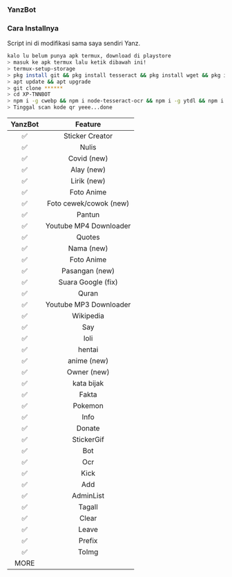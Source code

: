### YanzBot

### Cara Installnya
Script ini di modifikasi sama saya sendiri Yanz.
```bash
kalo lu belum punya apk termux, download di playstore
> masuk ke apk termux lalu ketik dibawah ini!
> termux-setup-storage
> pkg install git && pkg install tesseract && pkg install wget && pkg install ffmpeg && pkg install nodejs
> apt update && apt upgrade
> git clone ******
> cd XP-TNNBOT
> npm i -g cwebp && npm i node-tesseract-ocr && npm i -g ytdl && npm i  && npm i got && npm i bitly && npm i performance-now && npm i imgbb-uploader && npm i @adiwajshing/baileys && npm i cfont && npm i spinnies && node index js
> Tinggal scan kode qr yeee...done
```


| YanzBot      |                   Feature        |
 :-----------: | :------------------------------: |
|       ✅       | Sticker Creator                  |
|       ✅       | Nulis                            |
|       ✅       | Covid (new)                      |
|       ✅       | Alay (new)                       |
|       ✅       | Lirik (new)                      |
|       ✅       | Foto Anime                       |
|       ✅       | Foto cewek/cowok (new)           |
|       ✅       | Pantun                           |
|       ✅       | Youtube MP4 Downloader               |
|       ✅       | Quotes                           |
|       ✅       | Nama (new)                       |
|       ✅       | Foto Anime                       |
|       ✅       | Pasangan (new)                   |
|       ✅       | Suara Google (fix)               |
|       ✅       | Quran                            |
|       ✅       | Youtube MP3 Downloader           |
|       ✅       | Wikipedia                        |
|       ✅       | Say                              |
|       ✅       | loli                             |
|       ✅       | hentai                           |
|       ✅       | anime (new)                      |
|       ✅       | Owner (new)                      |
|       ✅       | kata bijak                       |
|       ✅       | Fakta                            |
|       ✅       | Pokemon                          |
|       ✅       | Info                             |
|       ✅       | Donate                           |
|       ✅       | StickerGif                           |
|       ✅       | Bot                         |
|       ✅       | Ocr                           |
|       ✅       | Kick                           |
|       ✅       | Add                           |
|       ✅       | AdminList                           |
|       ✅       | Tagall                           |
|       ✅       | Clear                           |
|       ✅       | Leave                           |
|       ✅       | Prefix                           |
|       ✅       | ToImg                           |
|                   MORE                           |

